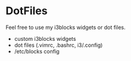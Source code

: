 # DotFiles
Feel free to use my i3blocks widgets or dot files.

- custom i3blocks widgets
- dot files (.vimrc, .bashrc, i3/.config)
- /etc/blocks config
